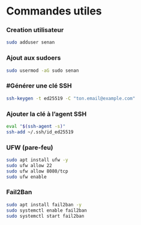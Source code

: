 
# Commandes utiles


### Creation utilisateur
```bash
sudo adduser senan
```


### Ajout aux sudoers
```bash
sudo usermod -aG sudo senan
```

### #Générer une clé SSH
```bash
ssh-keygen -t ed25519 -C "ton.email@example.com"  
```

### Ajouter la clé à l’agent SSH
```bash
eval "$(ssh-agent -s)"
ssh-add ~/.ssh/id_ed25519
```

### UFW (pare-feu)
```bash
sudo apt install ufw -y
sudo ufw allow 22
sudo ufw allow 8080/tcp
sudo ufw enable
```

### Fail2Ban
```bash
sudo apt install fail2ban -y
sudo systemctl enable fail2ban
sudo systemctl start fail2ban
```